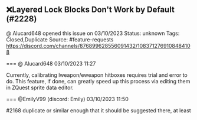 ## ❌Layered Lock Blocks Don't Work by Default (#2228)
@ Alucard648 opened this issue on 03/10/2023
Status: unknown
Tags: Closed,Duplicate
Source: #feature-requests https://discord.com/channels/876899628556091432/1083712769108484108


=== @ Alucard648 03/10/2023 11:27

Currently, calibrating lweapon/eweapon hitboxes requires trial and error to do. This feature, if done, can greatly speed up this process via editing them in ZQuest sprite data editor.

=== @EmilyV99 (discord: Emily) 03/10/2023 11:50

#2168 duplicate
or similar enough that it should be suggested there, at least
